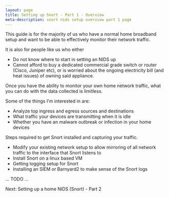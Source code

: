 ```yaml
---
layout: page
title: Setting up Snort - Part 1 - Overview
meta-description: snort nids setup overview part 1 page
---
```

This guide is for the majority of us who have a normal home broadband setup and want to be able to effectively monitor their network traffic.

It is also for people like us who either

- Do not know where to start in setting an NIDS up
- Cannot afford to buy a dedicated commercial grade switch or router (Cisco, Juniper etc), or is worried about the ongoing electricity bill (and heat issues) of owning said appliance.

Once you have the ability to monitor your own home network traffic, what you can do with the data collected is limitless.

Some of the things I'm interested in are:

- Analyze top ingress and egress sources and destinations
- What traffic your devices are transmitting when it is idle
- Whether you have an malware outbreak or infection in your home devices


Steps required to get Snort installed and capturing your traffic.

- Modify your existing network setup to allow mirroring of all network traffic to the interface that Snort listens to
- Install Snort on a linux based VM
- Getting logging setup for Snort
- Installing an SIEM or Barnyard2 to make sense of the Snort logs

... TODO ...

Next: Setting up a home NIDS (Snort) - Part 2

